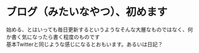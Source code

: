 # ブログ（みたいなやつ）、初めます

始める、とはいっても毎日更新するというようなそんな大層なものではなく、何か書く気になったら書く程度のものです  
基本Twitterと同じような感じになるとおもいます。あるいは日記？
